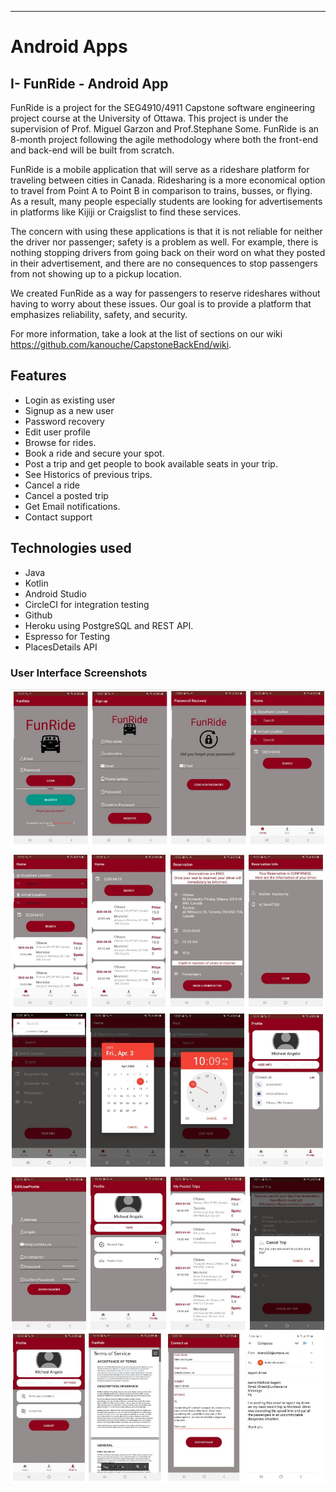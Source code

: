 -------------------------
# Android Apps
## I- FunRide - Android App
FunRide is a project for the SEG4910/4911 Capstone software engineering project course at the University of Ottawa. This project is under the supervision of Prof. Miguel Garzon and Prof.Stephane Some. FunRide is an 8-month project following the agile methodology where both the front-end and back-end will be built from scratch.

FunRide is a mobile application that will serve as a rideshare platform for traveling between cities in Canada. Ridesharing is a more economical option to travel from Point A to Point B in comparison to trains, busses, or flying. As a result, many people especially students are looking for advertisements in platforms like Kijiji or Craigslist to find these services.

The concern with using these applications is that it is not reliable for neither the driver nor passenger; safety is a problem as well. For example, there is nothing stopping drivers from going back on their word on what they posted in their advertisement, and there are no consequences to stop passengers from not showing up to a pickup location.

We created FunRide as a way for passengers to reserve rideshares without having to worry about these issues. Our goal is to provide a platform that emphasizes reliability, safety, and security.

For more information, take a look at the list of sections on our wiki https://github.com/kanouche/CapstoneBackEnd/wiki.

## Features
* Login as existing user
* Signup as a new user
* Password recovery
* Edit user profile
* Browse for rides. 
* Book a ride and secure your spot.
* Post a trip and get people to book available seats in your trip.
* See Historics of previous trips.
* Cancel a ride
* Cancel a posted trip
* Get Email notifications.
* Contact support

## Technologies used
* Java
* Kotlin
* Android Studio
* CircleCI for integration testing
* Github  
* Heroku using PostgreSQL and REST API.
* Espresso for Testing
* PlacesDetails API

### User Interface Screenshots
![](images/FunRide_UI_1.JPG)
![](images/FunRide_UI_2.JPG)
![](images/FunRide_UI_3.JPG)

